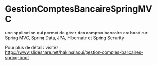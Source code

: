 # GestionComptesBancaireSpringMVC
une application qui permet de gérer des comptes bancaire est basé sur Spring MVC, Spring Data, JPA, Hibernate et  Spring Security
 
Pour plus de détails visitez : 
https://www.slideshare.net/hakimalaoui/gestion-comptes-bancaires-spring-boot
